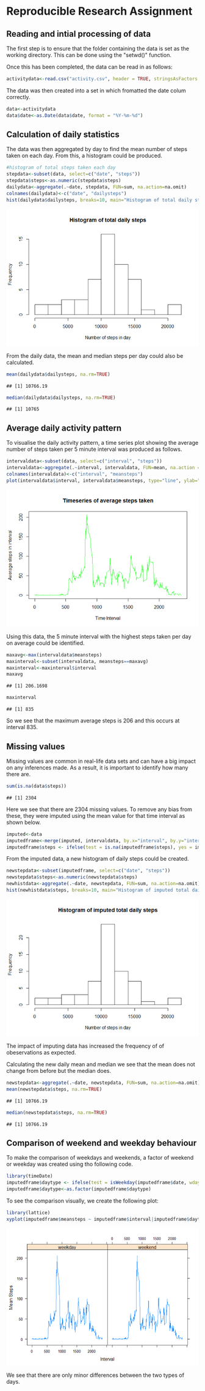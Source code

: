Reproducible Research Assignment
================

Reading and intial processing of data
-------------------------------------

The first step is to ensure that the folder containing the data is set as the working directory. This can be done using the "setwd()" function.

Once this has been completed, the data can be read in as follows:

``` r
activitydata<-read.csv("activity.csv", header = TRUE, stringsAsFactors = FALSE)
```

The data was then created into a set in which fromatted the date colum correctly.

``` r
data<-activitydata
data$date<-as.Date(data$date, format = "%Y-%m-%d")
```

Calculation of daily statistics
-------------------------------

The data was then aggregated by day to find the mean number of steps taken on each day. From this, a histogram could be produced.

``` r
#histogram of total steps taken each day
stepdata<-subset(data, select=c("date", "steps"))
stepdata$steps<-as.numeric(stepdata$steps)
dailydata<-aggregate(.~date, stepdata, FUN=sum, na.action=na.omit)
colnames(dailydata)<-c("date", "dailysteps")
hist(dailydata$dailysteps, breaks=10, main="Histogram of total daily steps", xlab="Number of steps in day")
```

![](images/histogram%20of%20daily%20means-1.png)

From the daily data, the mean and median steps per day could also be calculated.

``` r
mean(dailydata$dailysteps, na.rm=TRUE)
```

    ## [1] 10766.19

``` r
median(dailydata$dailysteps, na.rm=TRUE)
```

    ## [1] 10765

Average daily activity pattern
------------------------------

To visualise the daily activity pattern, a time series plot showing the average number of steps taken per 5 minute interval was produced as follows.

``` r
intervaldata<-subset(data, select=c("interval", "steps"))
intervaldata<-aggregate(.~interval, intervaldata, FUN=mean, na.action = na.omit)
colnames(intervaldata)<-c("interval", "meansteps")
plot(intervaldata$interval, intervaldata$meansteps, type="line", ylab="Average steps in interval", xlab="Time Interval", main="Timeseries of average steps taken", col="green")
```

![](images/timeseries%20plot-1.png)

Using this data, the 5 minute interval with the highest steps taken per day on average could be identified.

``` r
maxavg<-max(intervaldata$meansteps)
maxinterval<-subset(intervaldata, meansteps==maxavg)
maxinterval<-maxinterval$interval
maxavg
```

    ## [1] 206.1698

``` r
maxinterval
```

    ## [1] 835

So we see that the maximum average steps is 206 and this occurs at interval 835.

Missing values
--------------

Missing values are common in real-life data sets and can have a big impact on any inferences made. As a result, it is important to identify how many there are.

``` r
sum(is.na(data$steps))
```

    ## [1] 2304

Here we see that there are 2304 missing values. To remove any bias from these, they were imputed using the mean value for that time interval as shown below.

``` r
imputed<-data
imputedframe<-merge(imputed, intervaldata, by.x="interval", by.y="interval", all.x=TRUE)
imputedframe$steps <- ifelse(test = is.na(imputedframe$steps), yes = imputedframe$meansteps, no = imputedframe$steps)
```

From the imputed data, a new histogram of daily steps could be created.

``` r
newstepdata<-subset(imputedframe, select=c("date", "steps"))
newstepdata$steps<-as.numeric(newstepdata$steps)
newhistdata<-aggregate(.~date, newstepdata, FUN=sum, na.action=na.omit)
hist(newhistdata$steps, breaks=10, main="Histogram of imputed total daily steps", xlab="Number of steps in day")
```

![](images/new%20histogram-1.png)

The impact of imputing data has increased the frequency of of obeservations as expected.

Calculating the new daily mean and median we see that the mean does not change from before but the median does.

``` r
newstepdata<-aggregate(.~date, newstepdata, FUN=sum, na.action=na.omit)
mean(newstepdata$steps, na.rm=TRUE)
```

    ## [1] 10766.19

``` r
median(newstepdata$steps, na.rm=TRUE)
```

    ## [1] 10766.19

Comparison of weekend and weekday behaviour
-------------------------------------------

To make the comparison of weekdays and weekends, a factor of weekend or weekday was created using tho following code.

``` r
library(timeDate)
imputedframe$daytype <- ifelse(test = isWeekday(imputedframe$date, wday=1:5), yes = "weekday", no = "weekend")
imputedframe$daytype<-as.factor(imputedframe$daytype)
```

To see the comparison visually, we create the following plot:

``` r
library(lattice)
xyplot(imputedframe$meansteps ~ imputedframe$interval|imputedframe$daytype, data=imputedframe, type="l", xlab="Interval", ylab="Mean Steps")
```

![](images/comparison%20plot-1.png)

We see that there are only minor differences between the two types of days.
